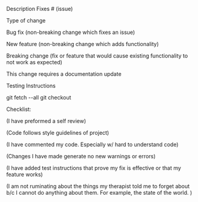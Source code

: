 Description
Fixes # (issue)



Type of change

 Bug fix (non-breaking change which fixes an issue)
 
 New feature (non-breaking change which adds functionality)
 
 Breaking change (fix or feature that would cause existing functionality to not work as expected)
 
 This change requires a documentation update
 
 
 
 
Testing Instructions

git fetch --all
git checkout <branch-name>
 
 
 
 
Checklist:

 (I have preformed a self review)
 
 (Code follows style guidelines of project)
 
 (I have commented my code. Especially w/ hard to understand code)
 
 (Changes I have made generate no new warnings or errors)
 
 (I have added test instructions that prove my fix is effective or that my feature works)
 
 (I am not ruminating about the things my therapist told me to forget about b/c I cannot do anything about them. For example, the state of the world. )
 
